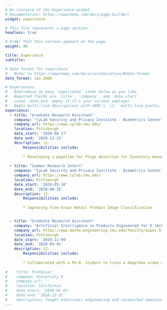 ```yaml
---
# An instance of the Experience widget.
# Documentation: https://wowchemy.com/docs/page-builder/
widget: experience

# This file represents a page section.
headless: true

# Order that this section appears on the page.
weight: 40

title: Experience
subtitle:

# Date format for experience
#   Refer to https://wowchemy.com/docs/customization/#date-format
date_format: Jan 2006

# Experiences.
#   Add/remove as many `experience` items below as you like.
#   Required fields are `title`, `company`, and `date_start`.
#   Leave `date_end` empty if it's your current employer.
#   Begin multi-line descriptions with YAML's `|2-` multi-line prefix.
experience:
  - title: "Graduate Research Assistant"
    company: "CyLab Security and Privacy Institute - Biometrics Center, Carnegie Mellon University"
    company_url: https://www.cylab.cmu.edu/
    location: Pittsburgh
    date_start: '2020-08-17'
    date_end: '2020-12-23'
    description: |2-
        Responsibilities include:
      
        * Developing a pipeline for Plugs detection for Inventory management in Retail Stores
         
  - title: "Summer Research Intern"
    company: "CyLab Security and Privacy Institute - Biometrics Center, Carnegie Mellon University"
    company_url: https://www.cylab.cmu.edu/
    location: Pittsburgh
    date_start: '2020-05-18'
    date_end: '2020-08-15'
    description: |2-
        Responsibilities include:
        
        * Improving Fine-Grain Retail Product Image Classification


  - title: "Graduate Research Assistant"
    company: "Artificial Intelligence in Products Engineered for X (AiPEX) Lab, Carnegie Mellon University"
    company_url: https://www.meche.engineering.cmu.edu/faculty/aipex.html
    location: Pittsburgh
    date_start: '2019-11-04'
    date_end: '2020-05-01'
    description: |2-
        Responsibilities include:
        
        * Collaborated with a Ph.D. student to train a Deepfake video detection architecture using CNN and Pulse rate estimation
                
#  - title: Professor
#    company: University X
#    company_url: ''
#    location: California
#    date_start: '2016-01-01'
#    date_end: '2016-12-31'
#    description: Taught electronic engineering and researched semiconductor physics.
---
```

